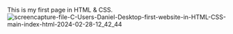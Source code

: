 This is my first page in HTML & CSS.
![screencapture-file-C-Users-Daniel-Desktop-first-website-in-HTML-CSS-main-index-html-2024-02-28-12_42_44](https://github.com/frontenddan/first-website-in-HTML-CSS/assets/122943548/6d281b76-2b2a-4302-9f11-516314dad6d1)

